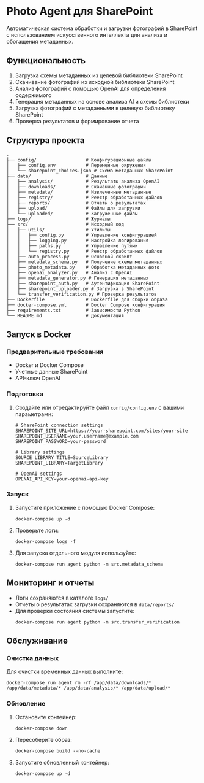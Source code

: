 # Photo Agent для SharePoint

Автоматическая система обработки и загрузки фотографий в SharePoint с использованием искусственного интеллекта для анализа и обогащения метаданных.

## Функциональность

1. Загрузка схемы метаданных из целевой библиотеки SharePoint
2. Скачивание фотографий из исходной библиотеки SharePoint
3. Анализ фотографий с помощью OpenAI для определения содержимого
4. Генерация метаданных на основе анализа AI и схемы библиотеки
5. Загрузка фотографий с метаданными в целевую библиотеку SharePoint
6. Проверка результатов и формирование отчета

## Структура проекта

```
.
├── config/                  # Конфигурационные файлы
│   ├── config.env           # Переменные окружения
│   └── sharepoint_choices.json # Схема метаданных SharePoint
├── data/                    # Данные
│   ├── analysis/            # Результаты анализа OpenAI
│   ├── downloads/           # Скачанные фотографии
│   ├── metadata/            # Извлеченные метаданные
│   ├── registry/            # Реестр обработанных файлов
│   ├── reports/             # Отчеты о результатах
│   ├── upload/              # Файлы для загрузки
│   └── uploaded/            # Загруженные файлы
├── logs/                    # Журналы
├── src/                     # Исходный код
│   ├── utils/               # Утилиты
│   │   ├── config.py        # Управление конфигурацией
│   │   ├── logging.py       # Настройка логирования
│   │   ├── paths.py         # Управление путями
│   │   └── registry.py      # Реестр обработанных файлов
│   ├── auto_process.py      # Основной скрипт
│   ├── metadata_schema.py   # Получение схемы метаданных
│   ├── photo_metadata.py    # Обработка метаданных фото
│   ├── openai_analyzer.py   # Анализ с OpenAI
│   ├── metadata_generator.py # Генерация метаданных
│   ├── sharepoint_auth.py   # Аутентификация SharePoint
│   ├── sharepoint_uploader.py # Загрузка в SharePoint
│   └── transfer_verification.py # Проверка результатов
├── Dockerfile               # Dockerfile для сборки образа
├── docker-compose.yml       # Docker Compose конфигурация
├── requirements.txt         # Зависимости Python
└── README.md                # Документация
```

## Запуск в Docker

### Предварительные требования

- Docker и Docker Compose
- Учетные данные SharePoint
- API-ключ OpenAI

### Подготовка

1. Создайте или отредактируйте файл `config/config.env` с вашими параметрами:
   ```
   # SharePoint connection settings
   SHAREPOINT_SITE_URL=https://your-sharepoint.com/sites/your-site
   SHAREPOINT_USERNAME=your.username@example.com
   SHAREPOINT_PASSWORD=your-password
   
   # Library settings
   SOURCE_LIBRARY_TITLE=SourceLibrary
   SHAREPOINT_LIBRARY=TargetLibrary
   
   # OpenAI settings
   OPENAI_API_KEY=your-openai-api-key
   ```

### Запуск

1. Запустите приложение с помощью Docker Compose:
   ```
   docker-compose up -d
   ```

2. Проверьте логи:
   ```
   docker-compose logs -f
   ```

3. Для запуска отдельного модуля используйте:
   ```
   docker-compose run agent python -m src.metadata_schema
   ```

## Мониторинг и отчеты

- Логи сохраняются в каталоге `logs/`
- Отчеты о результатах загрузки сохраняются в `data/reports/`
- Для проверки состояния системы запустите:
  ```
  docker-compose run agent python -m src.transfer_verification
  ```

## Обслуживание

### Очистка данных

Для очистки временных данных выполните:
```
docker-compose run agent rm -rf /app/data/downloads/* /app/data/metadata/* /app/data/analysis/* /app/data/upload/*
```

### Обновление

1. Остановите контейнер:
   ```
   docker-compose down
   ```

2. Пересоберите образ:
   ```
   docker-compose build --no-cache
   ```

3. Запустите обновленный контейнер:
   ```
   docker-compose up -d
   ```
